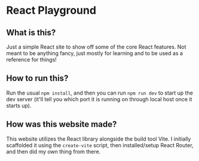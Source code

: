 # React Playground

## What is this?

Just a simple React site to show off some of the core React features.
Not meant to be anything fancy, just mostly for learning and to be used as a reference for things!

## How to run this?

Run the usual `npm install`, and then you can run `npm run dev` to start up the dev server (it'll tell you which port it is running on through local host once it starts up).

## How was this website made?

This website utilizes the React library alongside the build tool Vite.
I initially scaffolded it using the `create-vite` script, then installed/setup React Router, and then did my own thing from there.

